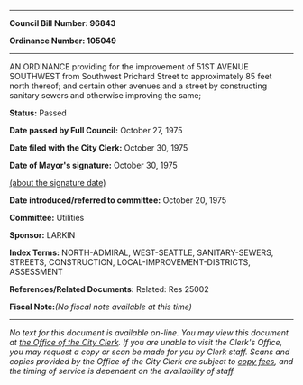 

********

**Council Bill Number: 96843**
   
**Ordinance Number: 105049**
********

 AN ORDINANCE providing for the improvement of 51ST AVENUE SOUTHWEST from Southwest Prichard Street to approximately 85 feet north thereof; and certain other avenues and a street by constructing sanitary sewers and otherwise improving the same;

**Status:** Passed
   
**Date passed by Full Council:** October 27, 1975
   
**Date filed with the City Clerk:** October 30, 1975
   
**Date of Mayor's signature:** October 30, 1975
   
[(about the signature date)](/~public/approvaldate.htm)
   
   
   
**Date introduced/referred to committee:** October 20, 1975
   
**Committee:** Utilities
   
**Sponsor:** LARKIN
   
   
**Index Terms:** NORTH-ADMIRAL, WEST-SEATTLE, SANITARY-SEWERS, STREETS, CONSTRUCTION, LOCAL-IMPROVEMENT-DISTRICTS, ASSESSMENT

**References/Related Documents:** Related: Res 25002

**Fiscal Note:**_(No fiscal note available at this time)_
********

_No text for this document is available on-line. You may view this document at [the Office of the City Clerk](http://www.seattle.gov/leg/clerk/contactUs.htm). If you are unable to visit the Clerk's Office, you may request a copy or scan be made for you by Clerk staff. Scans and copies provided by the Office of the City Clerk are subject to [copy fees](http://clerk.seattle.gov/~public/clerkfees.htm), and the timing of service is dependent on the availability of staff._

